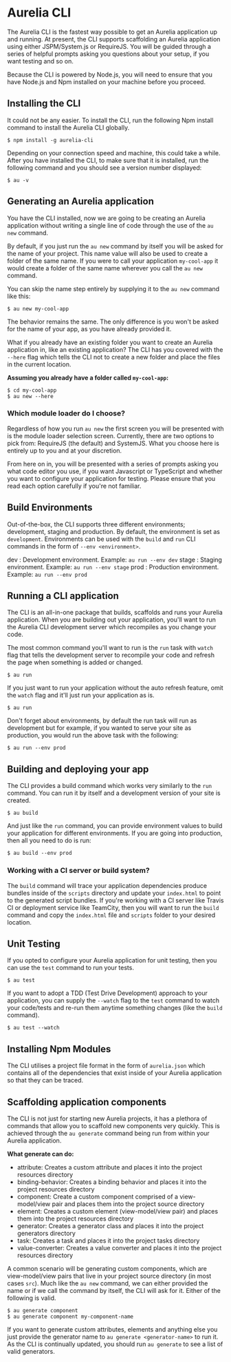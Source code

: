 # Aurelia CLI

The Aurelia CLI is the fastest way possible to get an Aurelia application up and running. At present, the CLI supports scaffolding an Aurelia application using either JSPM/System.js or RequireJS. You will be guided through a series of helpful prompts asking you questions about your setup, if you want testing and so on.

Because the CLI is powered by Node.js, you will need to ensure that you have Node.js and Npm installed on your machine before you proceed.

## Installing the CLI

It could not be any easier. To install the CLI, run the following Npm install command to install the Aurelia CLI globally.

```
$ npm install -g aurelia-cli
```

Depending on your connection speed and machine, this could take a while. After you have installed the CLI, to make sure that it is installed, run the following command and you should see a version number displayed:

```
$ au -v
```

## Generating an Aurelia application

You have the CLI installed, now we are going to be creating an Aurelia application without writing a single line of code through the use of the `au new` command.

By default, if you just run the `au new` command by itself you will be asked for the name of your project. This name value will also be used to create a folder of the same name. If you were to call your application `my-cool-app` it would create a folder of the same name wherever you call the `au new` command.

You can skip the name step entirely by supplying it to the `au new` command like this:

```
$ au new my-cool-app
```

The behavior remains the same. The only difference is you won't be asked for the name of your app, as you have already provided it.

What if you already have an existing folder you want to create an Aurelia application in, like an existing application? The CLI has you covered with the `--here` flag which tells the CLI not to create a new folder and place the files in the current location.

**Assuming you already have a folder called `my-cool-app`:**

```
$ cd my-cool-app
$ au new --here
```

### Which module loader do I choose?

Regardless of how you run `au new` the first screen you will be presented with is the module loader selection screen. Currently, there are two options to pick from: RequireJS (the default) and SystemJS. What you choose here is entirely up to you and at your discretion.

From here on in, you will be presented with a series of prompts asking you what code editor you use, if you want Javascript or TypeScript and whether you want to configure your application for testing. Please ensure that you read each option carefully if you're not familiar.

## Build Environments

Out-of-the-box, the CLI supports three different environments; development, staging and production. By default, the environment is set as `development`. Environments can be used with the `build` and `run` CLI commands in the form of `--env <environment>`.

dev
: Development environment. Example: `au run --env dev`
stage
: Staging environment. Example: `au run --env stage`
prod
: Production environment. Example: `au run --env prod`

## Running a CLI application

The CLI is an all-in-one package that builds, scaffolds and runs your Aurelia application. When you are building out your application, you'll want to run the Aurelia CLI development server which recompiles as you change your code.

The most common command you'll want to run is the `run` task with `watch` flag that tells the development server to recompile your code and refresh the page when something is added or changed.

```
$ au run
```

If you just want to run your application without the auto refresh feature, omit the `watch` flag and it'll just run your application as is.

```
$ au run
```

Don't forget about environments, by default the run task will run as development but for example, if you wanted to serve your site as production, you would run the above task with the following:

```
$ au run --env prod
```

## Building and deploying your app

The CLI provides a build command which works very similarly to the `run` command. You can run it by itself and a development version of your site is created.

```
$ au build
```

And just like the `run` command, you can provide environment values to build your application for different environments. If you are going into production, then all you need to do is run:

```
$ au build --env prod
```

### Working with a CI server or build system?

The `build` command will trace your application dependencies produce bundles inside of the `scripts` directory and update your `index.html` to point to the generated script bundles. If you're working with a CI server like Travis CI or deployment service like TeamCity, then you will want to run the `build` command and copy the `index.html` file and `scripts` folder to your desired location.

## Unit Testing

If you opted to configure your Aurelia application for unit testing, then you can use the `test` command to run your tests.

```
$ au test
```

If you want to adopt a TDD (Test Drive Development) approach to your application, you can supply the `--watch` flag to the `test` command to watch your code/tests and re-run them anytime something changes (like the `build` command).

```
$ au test --watch
```

## Installing Npm Modules

The CLI utilises a project file format in the form of `aurelia.json` which contains all of the dependencies that exist inside of your Aurelia application so that they can be traced.

## Scaffolding application components

The CLI is not just for starting new Aurelia projects, it has a plethora of commands that allow you to scaffold new components very quickly. This is achieved through the `au generate` command being run from within your Aurelia application.

**What generate can do:**

- attribute: Creates a custom attribute and places it into the project resources directory
- binding-behavior: Creates a binding behavior and places it into the project resources directory
- component: Create a custom component comprised of a view-model/view pair and places them into the project source directory
- element: Creates a custom element (view-model/view pair) and places them into the project resources directory
- generator: Creates a generator class and places it into the project generators directory
- task: Creates a task and places it into the project tasks directory
- value-converter: Creates a value converter and places it into the project resources directory

A common scenario will be generating custom components, which are view-model/view pairs that live in your project source directory (in most cases `src`). Much like the `au new` command, we can either provided the name or if we call the command by itself, the CLI will ask for it. Either of the following is valid.

```
$ au generate component
$ au generate component my-component-name
```

If you want to generate custom attributes, elements and anything else you just provide the generator name to `au generate <generator-name>` to run it. As the CLI is continually updated, you should run `au generate` to see a list of valid generators.
